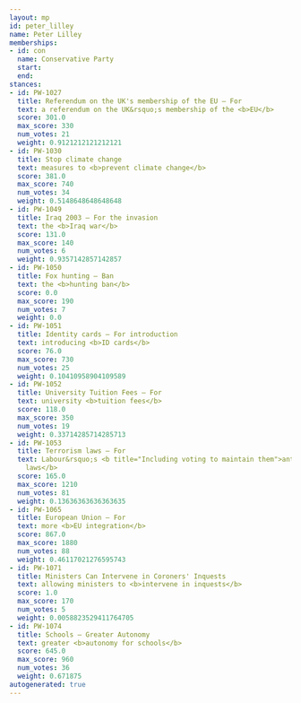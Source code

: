 ```yaml
---
layout: mp
id: peter_lilley
name: Peter Lilley
memberships:
- id: con
  name: Conservative Party
  start: 
  end: 
stances:
- id: PW-1027
  title: Referendum on the UK's membership of the EU — For
  text: a referendum on the UK&rsquo;s membership of the <b>EU</b>
  score: 301.0
  max_score: 330
  num_votes: 21
  weight: 0.9121212121212121
- id: PW-1030
  title: Stop climate change
  text: measures to <b>prevent climate change</b>
  score: 381.0
  max_score: 740
  num_votes: 34
  weight: 0.5148648648648648
- id: PW-1049
  title: Iraq 2003 — For the invasion
  text: the <b>Iraq war</b>
  score: 131.0
  max_score: 140
  num_votes: 6
  weight: 0.9357142857142857
- id: PW-1050
  title: Fox hunting — Ban
  text: the <b>hunting ban</b>
  score: 0.0
  max_score: 190
  num_votes: 7
  weight: 0.0
- id: PW-1051
  title: Identity cards — For introduction
  text: introducing <b>ID cards</b>
  score: 76.0
  max_score: 730
  num_votes: 25
  weight: 0.10410958904109589
- id: PW-1052
  title: University Tuition Fees — For
  text: university <b>tuition fees</b>
  score: 118.0
  max_score: 350
  num_votes: 19
  weight: 0.33714285714285713
- id: PW-1053
  title: Terrorism laws — For
  text: Labour&rsquo;s <b title="Including voting to maintain them">anti-terrorism
    laws</b>
  score: 165.0
  max_score: 1210
  num_votes: 81
  weight: 0.13636363636363635
- id: PW-1065
  title: European Union — For
  text: more <b>EU integration</b>
  score: 867.0
  max_score: 1880
  num_votes: 88
  weight: 0.46117021276595743
- id: PW-1071
  title: Ministers Can Intervene in Coroners' Inquests
  text: allowing ministers to <b>intervene in inquests</b>
  score: 1.0
  max_score: 170
  num_votes: 5
  weight: 0.0058823529411764705
- id: PW-1074
  title: Schools — Greater Autonomy
  text: greater <b>autonomy for schools</b>
  score: 645.0
  max_score: 960
  num_votes: 36
  weight: 0.671875
autogenerated: true
---
```

